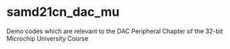 # samd21cn_dac_mu
Demo codes which are relevant to the DAC Peripheral Chapter of the 32-bit Microchip University Course
